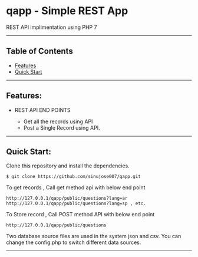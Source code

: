 # qapp - Simple REST App

REST API implimentation using PHP 7

-----
## Table of Contents

* [Features](#item1)
* [Quick Start](#item2)

-----
<a name="item1"></a>
## Features:
* REST API END POINTS

  * Get all the records using API
  * Post a Single Record using API.
-----
<a name="item2"></a>
## Quick Start:

Clone this repository and install the dependencies.

    $ git clone https://github.com/sinujose007/qapp.git 
    
To get records , Call get method api with below end point

	http://127.0.0.1/qapp/public/questions?lang=ar
	http://127.0.0.1/qapp/public/questions?lang=sp , etc.
	
To Store record , Call POST method API with below  end point

	http://127.0.0.1/qapp/public/questions
	
Two database source files are used in the system json and csv.
You can change the config.php to switch different data sources.

-----
